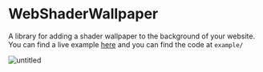 # WebShaderWallpaper
A library for adding a shader wallpaper to the background of your website.
You can find a live example [here](https://danielfvm.github.io/WebShaderWallpaper/example/) and you can find the code at `example/`

![untitled](https://github.com/danielfvm/WebShaderWallpaper/assets/23420640/bee4a957-7d08-4db6-849c-7e7ff3bdd1d8)
